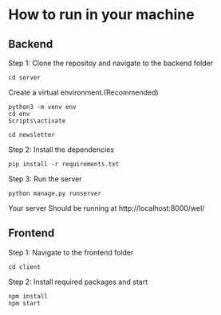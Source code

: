 # How to run in your machine

## Backend

Step 1: Clone the repositoy and navigate to the backend folder

```
cd server
```

Create a virtual environment.(Recommended)

```
python3 -m venv env
cd env
Scripts\activate
```

```
cd newsletter
```

Step 2: Install the dependencies

```
pip install -r requirements.txt
```

Step 3: Run the server

```
python manage.py runserver
```

Your server Should be running at http://localhost:8000/wel/

## Frontend

Step 1: Navigate to the frontend folder

```
cd client
```

Step 2: Install required packages and start

```
npm install
npm start
```
